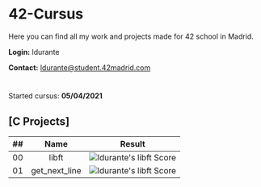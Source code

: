 # 42-Cursus

Here you can find all my work and projects made for 42 school in Madrid.

**Login:** ldurante

**Contact:** ldurante@student.42madrid.com 
#
Started cursus: **05/04/2021**

## [C Projects]

|  ##  |			Name				| Result |
|:----:|:----------------:|:------:|
|  00  |libft							| ![ldurante's libft Score](https://badge42.herokuapp.com/api/project/ldurante/Libft) |
|  01  |get_next_line			| ![ldurante's libft Score](https://badge42.herokuapp.com/api/project/ldurante/get_next_line) |
